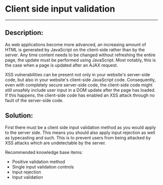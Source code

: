# Client side input validation
-------

## Description:

As web applications become more advanced, an increasing amount of HTML is generated by
JavaScript on the client-side rather than by the server. Any time content needs to be
changed without refreshing the entire page, the update must be performed using JavaScript.
Most notably, this is the case when a page is updated after an AJAX request.

XSS vulnerabilities can be present not only in your website's server-side code, but also
in your website's client-side JavaScript code. Consequently, even with completely
secure server-side code, the client-side code might still unsafely include user input in a
DOM update after the page has loaded. If this happens, the client-side code has enabled
an XSS attack through no fault of the server-side code.


## Solution:

First there must be a client side input validation method as you would apply to the server
side. This means you should also apply input rejection as well as typecasting and such.
This is to prevent users from being attacked by XSS attacks which are undetectable by
the server.

Recommended knowledge base items:

- Positive validation method
- Single input validation controls
- Input rejection
- Input validation
